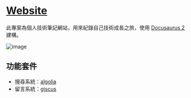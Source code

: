 # [Website](https://kai-tect-notes.vercel.app/)

此專案為個人技術筆記網站，用來紀錄自己技術成長之旅，使用 [Docusaurus 2](https://docusaurus.io/) 建構。

![image](https://img.onl/VPkoZi)

## 功能套件

- 搜尋系統：[algolia](https://www.algolia.com/)
- 留言系統：[giscus](https://giscus.app/zh-TW)

